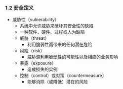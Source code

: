 ### 1.2 安全定义

- 威胁性（vulnerability）
   - 系统中允许威胁来破坏其安全性的缺陷
   - 一种软件、硬件、过程或人为缺陷
    - 威胁（threat）
        - 利用脆弱性而带来的任何潜在危险
    - 风险（risk）
        - 威胁源利用脆弱性的可能性以及相应的业务影响
    - 暴露（exposure）
        - 造成损失的实例
    - 控制（control）或对策（countermeasure）
        - 能够消除（或降低）潜在的风险